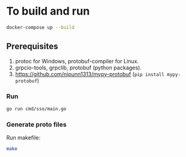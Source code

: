 # To build and run

```bash
docker-compose up --build
```

## Prerequisites

1. protoc for Windows, protobuf-compiler for Linux.
2. grpcio-tools, grpclib, protobuf (python packages).
3. https://github.com/nipunn1313/mypy-protobuf (`pip install mypy-protobuf`)

### Run

```bash
go run cmd/sso/main.go
```

### Generate proto files

Run makefile:

```bash
make
```
